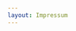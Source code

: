 ```yaml
---
layout: Impressum
---
```


<script type="text/javascript">
    ajaxload('/Impressum/Anfahrt/');
    unternavigation('Anfahrt');
</script>
